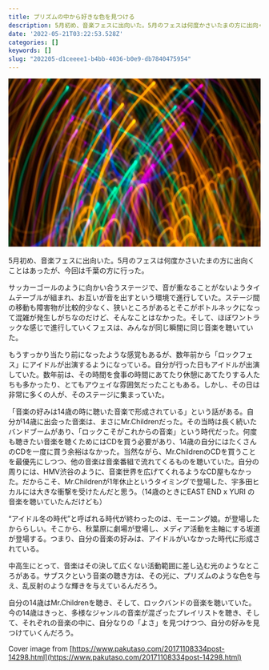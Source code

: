 ```yaml
---
title: プリズムの中から好きな色を見つける
description: 5月初め、音楽フェスに出向いた。5月のフェスは何度かさいたまの方に出向くことはあったが、今回は千葉の方に行った。
date: '2022-05-21T03:22:53.528Z'
categories: []
keywords: []
slug: "202205-d1ceeee1-b4bb-4036-b0e9-db7840475954"
---
```

![](1__avJd0GJ__WotHYO80ydg9Cg.jpeg)

5月初め、音楽フェスに出向いた。5月のフェスは何度かさいたまの方に出向くことはあったが、今回は千葉の方に行った。

サッカーゴールのように向かい合うステージで、音が重なることがないようタイムテーブルが組まれ、お互いが音を出すという環境で進行していた。ステージ間の移動も障害物が比較的少なく、狭いところがあるとそこがボトルネックになって混雑が発生しがちなのだけど、そんなことはなかった。そして、ほぼワントラックな感じで進行していくフェスは、みんなが同じ瞬間に同じ音楽を聴いていた。

もうすっかり当たり前になったような感覚もあるが、数年前から「ロックフェス」にアイドルが出演するようになっている。自分が行った日もアイドルが出演していた。数年前は、その時間を食事の時間にあてたり休憩にあてたりする人たちも多かったり、とてもアウェイな雰囲気だったこともある。しかし、その日は非常に多くの人が、そのステージに集まっていた。

「音楽の好みは14歳の時に聴いた音楽で形成されている」という話がある。自分が14歳に出会った音楽は、まさにMr.Childrenだった。その当時は長く続いたバンドブームがあり、「ロックこそがこれからの音楽」という時代だった。何度も聴きたい音楽を聴くためにはCDを買う必要があり、14歳の自分にはたくさんのCDを一度に買う余裕はなかった。当然ながら、Mr.ChildrenのCDを買うことを最優先にしつつ、他の音楽は音楽番組で流れてくるものを聴いていた。自分の周りには、HMV渋谷のように、音楽世界を広げてくれるようなCD屋もなかった。だからこそ、Mr.Childrenが1年休止というタイミングで登場した、宇多田ヒカルには大きな衝撃を受けたんだと思う。（14歳のときにEAST END x YURI の音楽を聴いていたんだけども）

“アイドル冬の時代”と呼ばれる時代が終わったのは、モーニング娘。が登場したかららしい。そこから、秋葉原に劇場が登場し、メディア活動を主軸にする坂道が登場する。つまり、自分の音楽の好みは、アイドルがいなかった時代に形成されている。

中高生にとって、音楽はその決して広くない活動範囲に差し込む光のようなところがある。サブスクという音楽の聴き方は、その光に、プリズムのような色を与え、乱反射のような輝きを与えているんだろう。

自分の14歳はMr.Childrenを聴き、そして、ロックバンドの音楽を聴いていた。今の14歳はきっと、多様なジャンルの音楽が混ざったプレイリストを聴き、そして、それぞれの音楽の中に、自分なりの「よさ」を見つけつつ、自分の好みを見つけていくんだろう。

Cover image from [https://www.pakutaso.com/20171108334post-14298.html](https://www.pakutaso.com/20171108334post-14298.html)